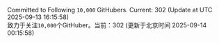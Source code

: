 Committed to Following `10,000` GitHubers. Current: <!-- FOLLOWING_COUNT -->302<!-- FOLLOWING_COUNT --> (Update at UTC <!-- LAST_UPDATED -->2025-09-13 16:15:58<!-- LAST_UPDATED -->)<br>
致力于关注`10,000`个GitHuber。当前：<!-- FOLLOWING_COUNT -->302<!-- FOLLOWING_COUNT --> (更新于北京时间 <!-- LAST_UPDATED_CST -->2025-09-14 00:15:58<!-- LAST_UPDATED_CST -->)

